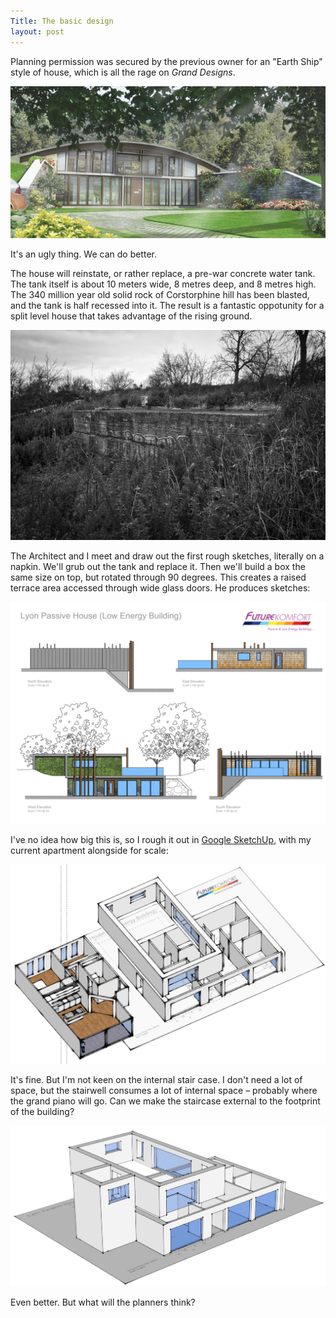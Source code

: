 ```yaml
---
Title: The basic design
layout: post
---
```


Planning permission was secured by the previous owner for an "Earth Ship" style of house, which is all the rage on _Grand Designs_.

![The original design](/images/earthship.png)

It's an ugly thing. We can do better.

The house will reinstate, or rather replace, a pre-war concrete water tank. The tank itself is about 10 meters wide, 8 metres deep, and 8 metres high. The 340 million year old solid rock of Corstorphine hill has been blasted, and the tank is half recessed into it. The result is a fantastic oppotunity for a split level house that takes advantage of the rising ground.

![The tank](/images/tank.jpg)

The Architect and I meet and draw out the first rough sketches, literally on a napkin. We'll grub out the tank and replace it. Then we'll build a box the same size on top, but rotated through 90 degrees. This creates a raised terrace area accessed through wide glass doors. He produces sketches:

![First design](/images/first-sketch.png)

I've no idea how big this is, so I rough it out in [Google SketchUp](http://www.sketchup.com), with my current apartment alongside for scale:

![Interal stairway with my apartment for comparison](/images/render-with-apartment.png)

It's fine. But I'm not keen on the internal stair case. I don't need a lot of space, but the stairwell consumes a lot of internal space – probably where the grand piano will go. Can we make the staircase external to the footprint of the building?

![External stairway](/images/render-external-stair.png)

Even better. But what will the planners think?
